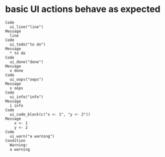 # basic UI actions behave as expected

    Code
      ui_line("line")
    Message
      line
    Code
      ui_todo("to do")
    Message
      * to do
    Code
      ui_done("done")
    Message
      v done
    Code
      ui_oops("oops")
    Message
      x oops
    Code
      ui_info("info")
    Message
      i info
    Code
      ui_code_block(c("x <- 1", "y <- 2"))
    Message
        x <- 1
        y <- 2
    Code
      ui_warn("a warning")
    Condition
      Warning:
      a warning

